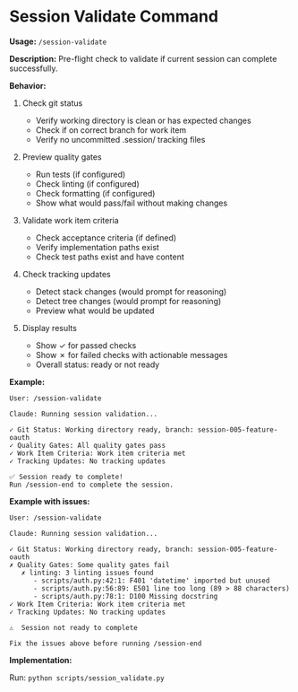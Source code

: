 # Session Validate Command

**Usage:** `/session-validate`

**Description:** Pre-flight check to validate if current session can complete successfully.

**Behavior:**

1. Check git status
   - Verify working directory is clean or has expected changes
   - Check if on correct branch for work item
   - Verify no uncommitted .session/ tracking files

2. Preview quality gates
   - Run tests (if configured)
   - Check linting (if configured)
   - Check formatting (if configured)
   - Show what would pass/fail without making changes

3. Validate work item criteria
   - Check acceptance criteria (if defined)
   - Verify implementation paths exist
   - Check test paths exist and have content

4. Check tracking updates
   - Detect stack changes (would prompt for reasoning)
   - Detect tree changes (would prompt for reasoning)
   - Preview what would be updated

5. Display results
   - Show ✓ for passed checks
   - Show ✗ for failed checks with actionable messages
   - Overall status: ready or not ready

**Example:**

```
User: /session-validate

Claude: Running session validation...

✓ Git Status: Working directory ready, branch: session-005-feature-oauth
✓ Quality Gates: All quality gates pass
✓ Work Item Criteria: Work item criteria met
✓ Tracking Updates: No tracking updates

✅ Session ready to complete!
Run /session-end to complete the session.
```

**Example with issues:**

```
User: /session-validate

Claude: Running session validation...

✓ Git Status: Working directory ready, branch: session-005-feature-oauth
✗ Quality Gates: Some quality gates fail
   ✗ linting: 3 linting issues found
      - scripts/auth.py:42:1: F401 'datetime' imported but unused
      - scripts/auth.py:56:89: E501 line too long (89 > 88 characters)
      - scripts/auth.py:78:1: D100 Missing docstring
✓ Work Item Criteria: Work item criteria met
✓ Tracking Updates: No tracking updates

⚠️  Session not ready to complete

Fix the issues above before running /session-end
```

**Implementation:**

Run: `python scripts/session_validate.py`
